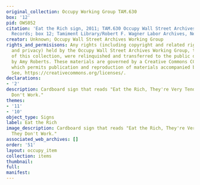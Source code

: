 ```yaml
---
original_collection: Occupy Working Group TAM.630
box: '12'
pid: OWS052
citation: 'Eat the Rich sign, 2011; TAM.630 Occupy Wall Street Archives Working Group
  Records; box 12; Tamiment Library/Robert F. Wagner Labor Archives, New York University '
creator: Unknown; Occupy Wall Street Archives Working Group
rights_and_permisisons: Any rights (including copyright and related rights to publicity
  and privacy) held by the Occupy Wall Street Archives Working Group, the creator
  of this collection, were relinquished and transferred to the public domain in 2013
  by Amy Roberts. These materials are governed by a Creative Commons CC0 license,
  which permits publication and reproduction of materials accompanied by full attribution.
  See, https://creativecommons.org/licenses/.
declarations:
- '2'
description: Cardboard sign that reads "Eat the Rich, They're Very Tender Cause They
  Don't Work."
themes:
- '11'
- '10'
object_type: Signs
label: Eat the Rich
image_description: Cardboard sign that reads "Eat the Rich, They're Very Tender Cause
  They Don't Work."
associated_web_archives: []
order: '51'
layout: occupy_item
collection: items
thumbnail:
full:
manifest:
---
```

